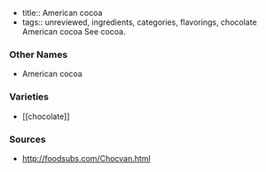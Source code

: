 - title:: American cocoa
- tags:: unreviewed, ingredients, categories, flavorings, chocolate
American cocoa See cocoa.

### Other Names

* American cocoa

### Varieties

* [[chocolate]]

### Sources
* http://foodsubs.com/Chocvan.html
